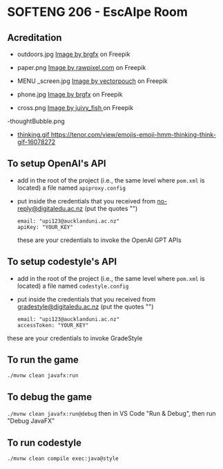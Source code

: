 # SOFTENG 206 - EscAIpe Room

## Acreditation

- outdoors.jpg <a href="https://www.freepik.com/free-vector/blank-landscape-nature-park-scene-with-many-pines_11206852.htm#page=2&query=cartoon%20outdoor%20background&position=17&from_view=keyword&track=ais">Image by brgfx</a> on Freepik


- paper.png <a href="https://www.freepik.com/free-vector/torn-paper-vintage-sticker-with-design-space-vector-set_20346116.htm#query=vintage%20torn%20paper&position=0&from_view=keyword&track=ais">Image by rawpixel.com</a> on Freepik

- MENU _screen.jpg <a href="https://www.freepik.com/free-vector/prison-corridor-with-two-empty-single-cells-steel-bars-cartoon_4997412.htm#query=prison%20cell&position=27&from_view=keyword&track=ais">Image by vectorpouch</a> on Freepik

- phone.jpg <a href = "https://www.freepik.com/free-vector/retro-landline-telephone-isolated_47755033.htm">Image by brgfx</a> on Freepik

- cross.png <a href = "https://www.freepik.com/free-vector/multiple-different-red-crosses_35514636.htm#query=multiple%20different%20red%20crosses&position=0&from_view=search&track=ais">Image by juivy_fish </a> on Freepik

-thoughtBubble.png <a href = "https://www.vecteezy.com/?utm_source=vecteezy-download&utm_medium=license-info-pdf&utm_campaign=license-info-document">

- thinking.gif https://tenor.com/view/emojis-emoji-hmm-thinking-think-gif-16078272

## To setup OpenAI's API

- add in the root of the project (i.e., the same level where `pom.xml` is located) a file named `apiproxy.config`
- put inside the credentials that you received from no-reply@digitaledu.ac.nz (put the quotes "")

  ```
  email: "upi123@aucklanduni.ac.nz"
  apiKey: "YOUR_KEY"
  ```
  these are your credentials to invoke the OpenAI GPT APIs

## To setup codestyle's API

- add in the root of the project (i.e., the same level where `pom.xml` is located) a file named `codestyle.config`
- put inside the credentials that you received from gradestyle@digitaledu.ac.nz (put the quotes "")

  ```
  email: "upi123@aucklanduni.ac.nz"
  accessToken: "YOUR_KEY"
  ```

 these are your credentials to invoke GradeStyle

## To run the game


`./mvnw clean javafx:run`

## To debug the game

`./mvnw clean javafx:run@debug` then in VS Code "Run & Debug", then run "Debug JavaFX"

## To run codestyle

`./mvnw clean compile exec:java@style`
